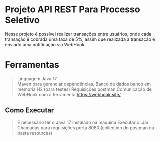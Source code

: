 # Projeto API REST Para Processo Seletivo 

Nesse projeto é possível realizar transações entre usuários, onde cada transação é cobrada uma taxa de 5%, assim que realizada a transação é enviado uma notificação via WebHook.


# Ferramentas

>Linguagem Java 17  
>Maven para gerenciar dependências, 
>Banco de dados banco em memoria  H2 (para testes)
>Requisições postman
>Comunicação de WebHook com a ferramenta https://webhook.site/


## Como Executar

>É necessário ter o Java 17 instalado na maquina 
>Executar o .Jar
>Chamadas para requisições porta 8080 (collection do postman na pasta resources)
